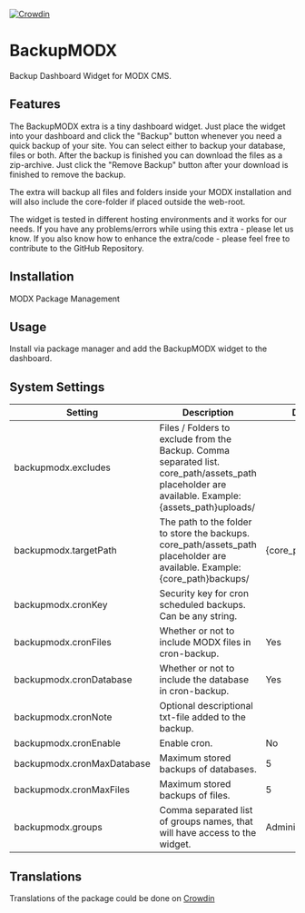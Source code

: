 [![Crowdin](https://badges.crowdin.net/backupmodx/localized.svg)](https://crowdin.com/project/backupmodx)

# BackupMODX

Backup Dashboard Widget for MODX CMS.

## Features

The BackupMODX extra is a tiny dashboard widget. Just place the widget into your
dashboard and click the "Backup" button whenever you need a quick backup of your
site. You can select either to backup your database, files or both. After the
backup is finished you can download the files as a zip-archive. Just click the
"Remove Backup" button after your download is finished to remove the backup.

The extra will backup all files and folders inside your MODX installation and
will also include the core-folder if placed outside the web-root.

The widget is tested in different hosting environments and it works for our
needs. If you have any problems/errors while using this extra - please let us
know. If you also know how to enhance the extra/code - please feel free to
contribute to the GitHub Repository.

## Installation

MODX Package Management

## Usage

Install via package manager and add the BackupMODX widget to the dashboard.

## System Settings
Setting | Description | Default
--------|-------------|--------
backupmodx.excludes | Files / Folders to exclude from the Backup. Comma separated list. core_path/assets_path placeholder are available. Example: {assets_path}uploads/ |
backupmodx.targetPath | The path to the folder to store the backups. core_path/assets_path placeholder are available. Example: {core_path}backups/ | {core_path}backup/
backupmodx.cronKey | Security key for cron scheduled backups. Can be any string. |
backupmodx.cronFiles | Whether or not to include MODX files in cron-backup. | Yes
backupmodx.cronDatabase | Whether or not to include the database in cron-backup. | Yes
backupmodx.cronNote | Optional descriptional txt-file added to the backup. |
backupmodx.cronEnable | Enable cron. | No
backupmodx.cronMaxDatabase | Maximum stored backups of databases. | 5
backupmodx.cronMaxFiles | Maximum stored backups of files. | 5
backupmodx.groups | Comma separated list of groups names, that will have access to the widget. | Administrator

## Translations

Translations of the package could be done on [Crowdin](https://crowdin.com/project/backupmodx)
